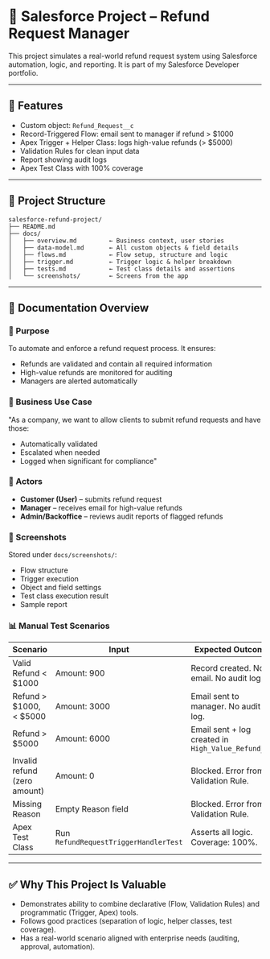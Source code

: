 # 🧾 Salesforce Project – Refund Request Manager

This project simulates a real-world refund request system using Salesforce automation, logic, and reporting. It is part of my Salesforce Developer portfolio.

---

## 🔧 Features

- Custom object: `Refund_Request__c`
- Record-Triggered Flow: email sent to manager if refund > $1000
- Apex Trigger + Helper Class: logs high-value refunds (> $5000)
- Validation Rules for clean input data
- Report showing audit logs
- Apex Test Class with 100% coverage

---

## 📁 Project Structure

```
salesforce-refund-project/
├── README.md
├── docs/
│   ├── overview.md         ← Business context, user stories
│   ├── data-model.md       ← All custom objects & field details
│   ├── flows.md            ← Flow setup, structure and logic
│   ├── trigger.md          ← Trigger logic & helper breakdown
│   ├── tests.md            ← Test class details and assertions
│   └── screenshots/        ← Screens from the app
```

---

## 📄 Documentation Overview

### 🧠 Purpose

To automate and enforce a refund request process. It ensures:
- Refunds are validated and contain all required information
- High-value refunds are monitored for auditing
- Managers are alerted automatically

### 🧪 Business Use Case

"As a company, we want to allow clients to submit refund requests and have those:
- Automatically validated
- Escalated when needed
- Logged when significant for compliance"

### 👤 Actors

- **Customer (User)** – submits refund request
- **Manager** – receives email for high-value refunds
- **Admin/Backoffice** – reviews audit reports of flagged refunds

### 📸 Screenshots

Stored under `docs/screenshots/`:
- Flow structure
- Trigger execution
- Object and field settings
- Test class execution result
- Sample report

### 📊 Manual Test Scenarios

| Scenario                      | Input                             | Expected Outcome                                             |
|------------------------------|-----------------------------------|--------------------------------------------------------------|
| Valid Refund < $1000         | Amount: 900                       | Record created. No email. No audit log.                     |
| Refund > $1000, < $5000      | Amount: 3000                      | Email sent to manager. No audit log.                        |
| Refund > $5000               | Amount: 6000                      | Email sent + log created in `High_Value_Refund__c`         |
| Invalid refund (zero amount) | Amount: 0                         | Blocked. Error from Validation Rule.                        |
| Missing Reason               | Empty Reason field                | Blocked. Error from Validation Rule.                        |
| Apex Test Class              | Run `RefundRequestTriggerHandlerTest` | Asserts all logic. Coverage: 100%.                        |

---

## ✅ Why This Project Is Valuable

- Demonstrates ability to combine declarative (Flow, Validation Rules) and programmatic (Trigger, Apex) tools.
- Follows good practices (separation of logic, helper classes, test coverage).
- Has a real-world scenario aligned with enterprise needs (auditing, approval, automation).
